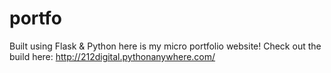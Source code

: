 # portfo

Built using Flask & Python here is my micro portfolio website!
Check out the build here: http://212digital.pythonanywhere.com/

